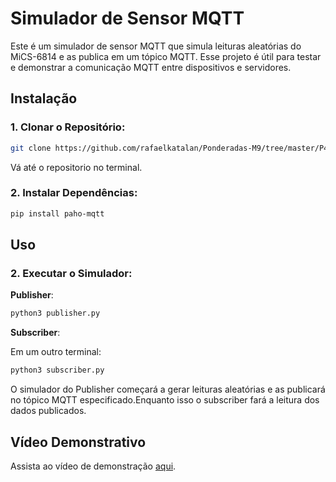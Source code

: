 # Simulador de Sensor MQTT

Este é um simulador de sensor MQTT que simula leituras aleatórias do MiCS-6814 e as publica em um tópico MQTT. Esse projeto é útil para testar e demonstrar a comunicação MQTT entre dispositivos e servidores.

## Instalação

### 1. **Clonar o Repositório:**
   ```bash
   git clone https://github.com/rafaelkatalan/Ponderadas-M9/tree/master/P4
   ```
   Vá até o repositorio no terminal.

### 2. **Instalar Dependências:**

   ```bash
   pip install paho-mqtt
   ```
   
## Uso


### 2. **Executar o Simulador:**

**Publisher**:

   ```bash
   python3 publisher.py
   ```
**Subscriber**:

Em um outro terminal:

   ```bash
   python3 subscriber.py
   ```

   O simulador do Publisher começará a gerar leituras aleatórias e as publicará no tópico MQTT especificado.Enquanto isso o subscriber fará a leitura dos dados publicados.

## Vídeo Demonstrativo

Assista ao vídeo de demonstração [aqui](https://drive.google.com/file/d/17irjAb4RDKSUwc7pyyxgyCC8XaWSpC6o/view?usp=sharing).

